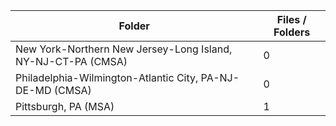 | Folder                                                       |   Files / Folders |
|--------------------------------------------------------------|-------------------|
| New York-Northern New Jersey-Long Island, NY-NJ-CT-PA (CMSA) |                 0 |
| Philadelphia-Wilmington-Atlantic City, PA-NJ-DE-MD (CMSA)    |                 0 |
| Pittsburgh, PA (MSA)                                         |                 1 |